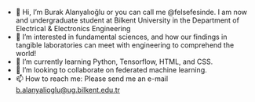 - 👋 Hi, I’m Burak Alanyalıoğlu or you can call me @felsefesinde. I am now and undergraduate student at Bilkent University in the Department of Electrical & Electronics Engineering
- 👀 I’m interested in fundamental sciences, and how our findings in tangible laboratories can meet with engineering to comprehend the world!
- 🌱 I’m currently learning Python, Tensorflow, HTML, and CSS.
- 💞️ I’m looking to collaborate on federated machine learning.
- 📫 How to reach me: Please send me an e-mail b.alanyalioglu@ug.bilkent.edu.tr

<!---
felsefesinde/felsefesinde is a ✨ special ✨ repository because its `README.md` (this file) appears on your GitHub profile.
You can click the Preview link to take a look at your changes.
--->
